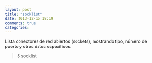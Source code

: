 ```yaml
---
layout: post
title: "socklist"
date: 2013-12-15 18:19
comments: true
categories: 
---
```

Lista conectores de red abiertos (sockets), mostrando tipo, número de puerto y otros datos específicos.

>$ socklist

